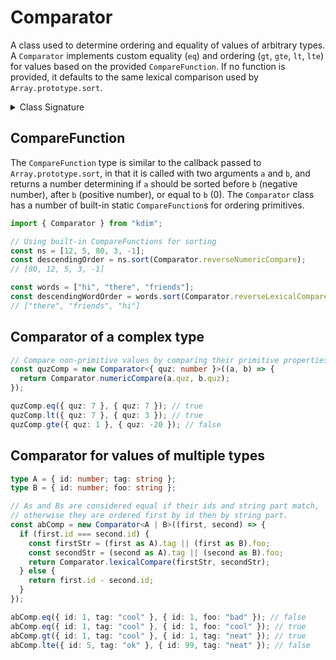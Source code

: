 # Comparator

A class used to determine ordering and equality of values of arbitrary types. A `Comparator` implements custom equality (`eq`) and ordering (`gt`, `gte`, `lt`, `lte`) for values based on the provided `CompareFunction`. If no function is provided, it defaults to the same lexical comparison used by `Array.prototype.sort`.

<details>
<summary>Class Signature</summary>
<p>

```ts
type CompareFunction<V> = (a: V, b: V) => number;

class Comparator<V> {
  constructor(compareFn?: CompareFunction<V>);

  static lexicalCompare<V>(a: V, b: V): 0 | 1 | -1;
  static reverseLexicalCompare<V>(a: V, b: V): 0 | 1 | -1;
  static numericCompare<V extends Number = number>(a: V, b: V): number;
  static reverseNumericCompare<V extends Number = number>(a: V, b: V): number;

  eq(a: V, b: V): boolean;
  gt(a: V, b: V): boolean;
  gte(a: V, b: V): boolean;
  lt(a: V, b: V): boolean;
  lte(a: V, b: V): boolean;
}
```

  </p>
</details>

## CompareFunction

The `CompareFunction` type is similar to the callback passed to `Array.prototype.sort`, in that it is called with two arguments `a` and `b`, and returns a number determining if `a` should be sorted before `b` (negative number), after `b` (positive number), or equal to `b` (0). The `Comparator` class has a number of built-in static `CompareFunction`s for ordering primitives.

```ts
import { Comparator } from "kdim";

// Using built-in CompareFunctions for sorting
const ns = [12, 5, 80, 3, -1];
const descendingOrder = ns.sort(Comparator.reverseNumericCompare);
// [80, 12, 5, 3, -1]

const words = ["hi", "there", "friends"];
const descendingWordOrder = words.sort(Comparator.reverseLexicalCompare);
// ["there", "friends", "hi"]
```

## Comparator of a complex type

```ts
// Compare non-primitive values by comparing their primitive properties
const quzComp = new Comparator<{ quz: number }>((a, b) => {
  return Comparator.numericCompare(a.quz, b.quz);
});

quzComp.eq({ quz: 7 }, { quz: 7 }); // true
quzComp.lt({ quz: 7 }, { quz: 3 }); // true
quzComp.gte({ quz: 1 }, { quz: -20 }); // false
```

## Comparator for values of multiple types

```ts
type A = { id: number; tag: string };
type B = { id: number; foo: string };

// As and Bs are considered equal if their ids and string part match,
// otherwise they are ordered first by id then by string part.
const abComp = new Comparator<A | B>((first, second) => {
  if (first.id === second.id) {
    const firstStr = (first as A).tag || (first as B).foo;
    const secondStr = (second as A).tag || (second as B).foo;
    return Comparator.lexicalCompare(firstStr, secondStr);
  } else {
    return first.id - second.id;
  }
});

abComp.eq({ id: 1, tag: "cool" }, { id: 1, foo: "bad" }); // false
abComp.eq({ id: 1, tag: "cool" }, { id: 1, foo: "cool" }); // true
abComp.gt({ id: 1, tag: "cool" }, { id: 1, tag: "neat" }); // true
abComp.lte({ id: 5, tag: "ok" }, { id: 99, tag: "neat" }); // false
```
